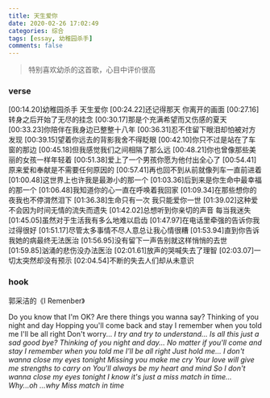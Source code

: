 ```yaml
---
title: 天生爱你
date: 2020-02-26 17:02:49
categories: 综合
tags: [essay, 幼稚园杀手]
comments: false
---
```


> 特别喜欢幼杀的这首歌，心目中评价很高

### verse

[00:14.20]幼稚园杀手 天生爱你
[00:24.22]还记得那天 你离开的画面
[00:27.16]转身之后开始了无尽的挂念
[00:30.17]那是个充满希望而又伤感的夏天
[00:33.23]你陪伴在我身边已整整十八年
[00:36.31]忍不住留下眼泪却怕被对方发现
[00:39.15]望着你远去的背影我舍不得眨眼
[00:42.10]你只不过是站在了车窗的那边
[00:45.18]但我感觉我们之间相隔了那么远
[00:48.21]你也曾像那些美丽的女孩一样年轻着
[00:51.38]爱上了一个男孩你愿为他付出全心了
[00:54.41]原来爱和奉献是不需要任何原因的
[00:57.41]再也回不到从前就像列车一直前进着
[01:00.48]这世界上也许我是最渺小的那一个
[01:03.36]后到来是你生命中最幸福的那一个
[01:06.48]我知道你的心一直在呼唤着我回家
[01:09.34]在那些想你的夜我也不停潸然泪下
[01:36.38]生命只有一次 我只能爱你一世
[01:39.02]这种爱不会因为时间无情的流失而遗失
[01:42.02]总想听到你亲切的声音 每当我迷失
[01:45.05]虽然对于生活我有多么地难以启齿
[01:47.97]在电话里牵强的告诉你我过得很好
[01:51.17]尽管太多事情不尽人意总让我心情很糟
[01:53.94]直到你告诉我她的病最终无法医治
[01:56.95]没有留下一声告别就这样悄悄的去世
[01:59.85]汹涌的悲伤没办法医治
[02:01.61]放声的哭喊失去了理智
[02:03.07]一切太突然却没有预示
[02:04.54]不断的失去人们却从未意识

### hook

郭采洁的《I Remenber》

Do you know that I'm OK?
Are there things you wanna say?
Thinking of you night and day
Hopping you'll come back and stay
I remember when you told me
I'll be all right
Don't worry...
_I try and try to understand...
Is all this just a sad good bye?
Thinking of you night and day...
No matter if you'll come and stay
I remember when you told me
I'll be all right
Just hold me...
I don't wanna close my eyes tonight
Missing you make me cry
Your love will give me strengths
to carry on
You'll always be my heart
and mind
So I don't wanna close my
eyes tonight
I know it's just a miss
match in time...
Why...oh ...why
Miss match in time_
